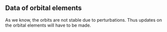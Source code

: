 ## Data of orbital elements

As we know, the orbits are not stable due to perturbations. Thus updates on the orbital elements will have to be made.
